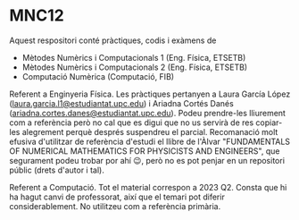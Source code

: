 # MNC12

Aquest respositori conté pràctiques, codis i exàmens de    
- Mètodes Numèrics i Computacionals 1 (Eng. Física, ETSETB)
- Mètodes Numèrics i Computacionals 2 (Eng. Física, ETSETB)
- Computació Numèrica (Computació, FIB)

Referent a Enginyeria Física. Les pràctiques pertanyen a Laura García López (laura.garcia.l1@estudiantat.upc.edu) i Ariadna Cortés Danés (ariadna.cortes.danes@estudiantat.upc.edu). Podeu prendre-les lliurement com a referència però no cal que es digui que no us servirà de res copiar-les alegrement perquè després suspendreu el parcial. Recomanació molt efusiva d'utilitzar de referència d'estudi el llibre de l'Àlvar "FUNDAMENTALS OF NUMERICAL MATHEMATICS FOR PHYSICISTS AND ENGINEERS", que segurament podeu trobar por ahí 😉, però no es pot penjar en un repositori públic (drets d'autor i tal).   

Referent a Computació. Tot el material correspon a 2023 Q2. Consta que hi ha hagut canvi de professorat, així que el temari pot diferir considerablement. No utilitzeu com a referència primària. 


